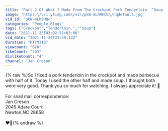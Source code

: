```yaml
---
title: "Part 2 Of What I Made From The Crockpot Pork Tenderloin. “Soup 🍲”"
image: "https:\/\/i.ytimg.com\/vi\/pkW-mLh9HQc\/hqdefault.jpg"
vid_id: "pkW-mLh9HQc"
categories: "People-Blogs"
tags: ["Crockpot","Tenderloin.","“Soup"]
date: "2021-11-25T03:02:51+03:00"
vid_date: "2021-11-24T22:40:12Z"
duration: "PT7M21S"
viewcount: "676"
likeCount: "203"
dislikeCount: "4"
channel: "Jan Creson"
---
```

{% raw %}So I fixed a pork tenderloin in the crockpot and made barbecue with half of it. Today I used the other half and made soup. I thought both were very good. Thank you so much for watching. I always appreciate it!   🤗<br /><br />For snail mail correspondence:<br />Jan Creson <br />2045 Adare Court <br />Newton,NC 28658<br /><br />❤️🤗{% endraw %}
